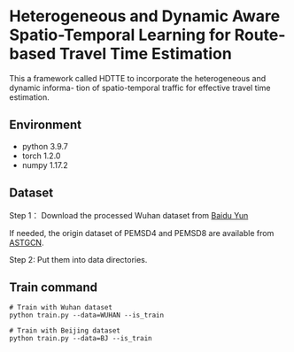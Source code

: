 
# Heterogeneous and Dynamic Aware Spatio-Temporal Learning for Route-based Travel Time Estimation
This a framework called HDTTE to incorporate the heterogeneous and dynamic informa- tion of spatio-temporal traffic for effective travel time estimation.
## Environment
- python 3.9.7
- torch 1.2.0
- numpy 1.17.2
## Dataset
Step 1： Download the processed Wuhan dataset from [Baidu Yun](https:###) 

If needed, the origin dataset of PEMSD4 and PEMSD8 are available from [ASTGCN](https://github.com/Davidham3/ASTGCN).

Step 2: Put them into data directories.
## Train command
    # Train with Wuhan dataset
    python train.py --data=WUHAN --is_train
    
    # Train with Beijing dataset
    python train.py --data=BJ --is_train
    
